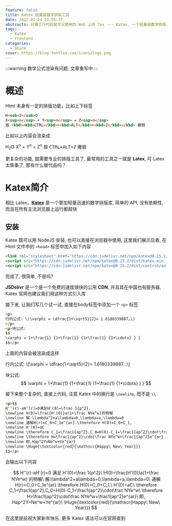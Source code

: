 ```yaml
---
feature: false
title: Katex 轻量级数学排版工具
date: 2022-01-24 22:55:37
abstracts: 只要三行代码就可以使用的 Web 上的 Tex --- Katex, 一个轻量级数学排版工具
tags:
  - Katex
  - Frontend
categories:
  - Share
cover: https://blog.fontlos.com/icons/logo.png
---
```


:::warning
数学公式渲染有问题, 文章重写中
:::

# 概述

Html 本身有一定的排版功能，比如上下标签

```html
H<sub>2</sub>O
X<sup>n</sup> + Y<sup>n</sup> = Z<sup>n</sup>
按 <kbd><kbd>CTRL</kbd>+<kbd>ALT</kbd>+<kbd>Z</kbd></kbd> 撤销
```

比如以上内容会渲染成

H<sub>2</sub>O
X<sup>n</sup> + Y<sup>n</sup> = Z<sup>n</sup>
按 <kbd><kbd>CTRL</kbd>+<kbd>ALT</kbd>+<kbd>Z</kbd></kbd> 撤销

更复杂的功能, 就需要专业的排版工具了, 最常用的工具之一就是 **Latex**, 可 Latex 太笨重了, 那有什么替代品吗？

# Katex简介

相比 Latex，[**Katex**](https://katex.org/) 是一个更加轻量迅速的数学排版库, 简单的 API, 没有依赖性, 而且在所有主流浏览器上运行都超快

## 安装

Katex 既可以用 NodeJS 安装, 也可以直接在浏览器中使用, 这里我们展示后者, 在 Html 文件中的 `<head>` 标签中加入如下内容

```html
<link rel="stylesheet" href="https://cdn.jsdelivr.net/npm/katex@0.15.2/dist/katex.min.css">
<script src="https://cdn.jsdelivr.net/npm/katex@0.15.2/dist/katex.min.js"></script>
<script src="https://cdn.jsdelivr.net/npm/katex@0.15.2/dist/contrib/auto-render.min.js" onload="renderMathInElement(document.body);"></script>
```

完成了, 很简单, 不是吗?

**JSDelivr** 是一个是一个免费的速度很快的公用 **CDN**, 并且其在中国也有服务器, Katex 官网也建议我们用这种方式引入库

接下来, 让我们写几个试一试, 直接在body标签中添加一个 `<p>` 标签

```html
<p>
行内公式: \(\varphi = \dfrac{1+\sqrt5}{2}= 1.6180339887…\)
</p>
<p>块公式:
$$
\varphi = 1+\frac{1} {1+\frac{1} {1+\frac{1} {1+\cdots} } }
$$</p>
```

上面的内容会被渲染成这样

<p>
行内公式: \(\varphi = \dfrac{1+\sqrt5}{2}= 1.6180339887…\)
</p>

块公式:
$$
\varphi = 1+\frac{1} {1+\frac{1} {1+\frac{1} {1+\cdots} } }
$$

接下来整个复杂的, 直接上代码, 注意 Katex 中的换行是 `\newline`, 而不是 `\\`

```html
<p>$$
H''(r)-aH'(r)=0满足H'(0)=\frac 1{p^2}，
\newline H(0)=\frac{H'(0)}a(1+\frac NYe^w)的特解
\newline 解:\lambda^2+a\lambda=0,\lambda=a,\lambda=0
\newline 通解H(r)=C_0+C_1e^{ar}.\therefore H(0)=C_0+C_1,
\newline H'(0)=aC
\newline \therefore C_1=\frac1{ap^2},C_0=H(0)-C_1=\frac1{ap^2}\cdot\frac NYe^w
\newline \therefore H=\frac1{ap^2}\cdot\frac NYe^w+\frac1{ap^2}e^{ar}
\newline 即,Hap^2Y=Ne^w+Ye^{ar}
\newline \Huge{\textcolor{red}{\mathscr{Happy\ New\ Year}}}
$$</p>
```

会输出以下内容

$$
H''(r)-aH'(r)=0 满足 H'(0)=\frac 1{p^2}\
H(0)=\frac{H'(0)}a(1+\frac NYe^w) 的特解\
解:\lambda^2+a\lambda=0,\lambda=a,\lambda=0\
通解 H(r)=C_0+C_1e^{ar}.\therefore H(0)=C_0+C_1,\
H'(0)=aC\
\therefore C_1=\frac1{ap^2},C_0=H(0)-C_1=\frac1{ap^2}\cdot\frac NYe^w\
\therefore H=\frac1{ap^2}\cdot\frac NYe^w+\frac1{ap^2}e^{ar}\
即, Hap^2Y=Ne^w+Ye^{ar}\
\Huge{\textcolor{red}{\mathscr{Happy\ New\ Year}}}
$$

在这里提前祝大家新年快乐, 更多 Katex 语法可以在官网查到